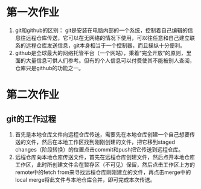 # 第一次作业
1. git和github的区别：
git是安装在电脑内部的一个系统，控制着自己编辑的信息往远程仓库传送，它可以在无网络的情况下使用，可以往任意和自己建立联系的远程仓库发送信息，git本身相当于一个控制器，而且操纵十分便利。
2. github是全球最大的网络托管平台（一个网站），秉着“完全开放”的原则，里面的大量信息可供人们参考。但有的个人信息可以付费使其不能被别人查阅，仓库只是github的功能之一。
# 第二次作业
## git的工作过程
1. 首先是本地仓库文件向远程仓库传送，需要先在本地仓库创建一个自己想要传送的文件，然后在本地工作区找到刚刚创建的文件，把它移到staged changes（阶段转换）的位置点击commit和push把它传送到远程仓库。
2. 远程仓库向本地仓库传送文件，首先在远程仓库创建文件，然后点开本地仓库工作区，此时所创建文件会在暂存区（不可见）保留，然后点击工作区上方的remote中的fetch from来寻找远程仓库刚刚建立的文件，再点击merge中的local merge将此文件与本地仓库合并，即可完成本次传送。
